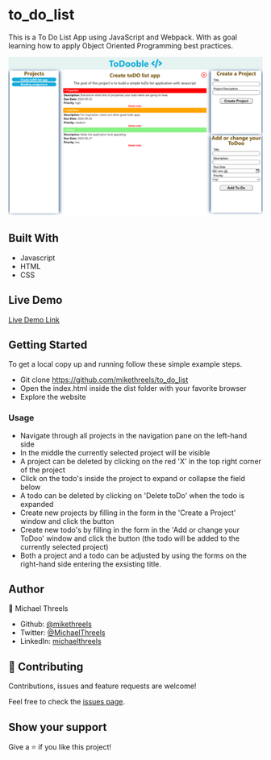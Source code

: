 # to_do_list

This is a To Do List App using JavaScript and Webpack. With as goal learning how to apply Object Oriented Programming best practices.

![screenshot](./src/images/app_screenshot.png)


## Built With

- Javascript
- HTML
- CSS

## Live Demo

[Live Demo Link](https://raw.githack.com/mikethreels/to_do_list/feature-branch/dist/index.html)


## Getting Started

To get a local copy up and running follow these simple example steps.

- Git clone https://github.com/mikethreels/to_do_list
- Open the index.html inside the dist folder with your favorite browser
- Explore the website

### Usage

- Navigate through all projects in the navigation pane on the left-hand side
- In the middle the currently selected project will be visible
- A project can be deleted by clicking on the red 'X' in the top right corner of the project
- Click on the todo's inside the project to expand or collapse the field below
- A todo can be deleted by clicking on 'Delete toDo' when the todo is expanded
- Create new projects by filling in the form in the 'Create a Project' window and click the button
- Create new todo's by filling in the form in the 'Add or change your ToDoo' window and click the button (the todo will be added to the currently selected project)
- Both a project and a todo can be adjusted by using the forms on the right-hand side entering the exsisting title.

## Author
👤 Michael Threels
- Github: [@mikethreels](https://github.com/mikethreels)
- Twitter: [@MichaelThreels](https://twitter.com/MichaelThreels)
- LinkedIn: [michaelthreels](https://www.linkedin.com/in/michael-threels)

## 🤝 Contributing

Contributions, issues and feature requests are welcome!

Feel free to check the [issues page](issues/).

## Show your support

Give a ⭐️ if you like this project!
